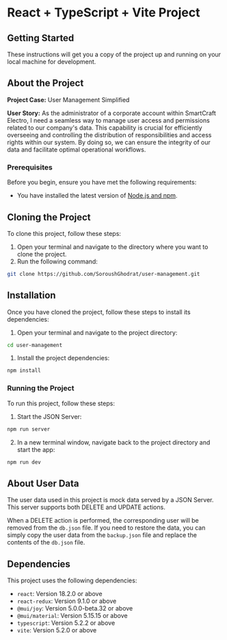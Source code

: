 # React + TypeScript + Vite Project

## Getting Started

These instructions will get you a copy of the project up and running on your local machine for development.

## About the Project

**Project Case:** User Management Simplified

**User Story:** As the administrator of a corporate account within SmartCraft Electro, I need a seamless way to manage user access and permissions related to our company's data. This capability is crucial for efficiently overseeing and controlling the distribution of responsibilities and access rights within our system. By doing so, we can ensure the integrity of our data and facilitate optimal operational workflows.

### Prerequisites

Before you begin, ensure you have met the following requirements:

- You have installed the latest version of [Node.js and npm](https://nodejs.org/en/download/).


## Cloning the Project

To clone this project, follow these steps:

1. Open your terminal and navigate to the directory where you want to clone the project.
2. Run the following command:

```bash
git clone https://github.com/SoroushGhodrat/user-management.git
```

## Installation

Once you have cloned the project, follow these steps to install its dependencies:

1. Open your terminal and navigate to the project directory:

```bash
cd user-management
```
1. Install the project dependencies:

```bash
npm install
```


### Running the Project

To run this project, follow these steps:

1. Start the JSON Server:


```bash
npm run server
```

2. In a new terminal window, navigate back to the project directory and start the app:

```bash
npm run dev
```

## About User Data

The user data used in this project is mock data served by a JSON Server. This server supports both DELETE and UPDATE actions. 

When a DELETE action is performed, the corresponding user will be removed from the `db.json` file. If you need to restore the data, you can simply copy the user data from the `backup.json` file and replace the contents of the `db.json` file.


## Dependencies

This project uses the following dependencies:

- `react`: Version 18.2.0 or above
- `react-redux`: Version 9.1.0 or above
- `@mui/joy`: Version 5.0.0-beta.32 or above
- `@mui/material`: Version 5.15.15 or above
- `typescript`: Version 5.2.2 or above
- `vite`: Version 5.2.0 or above